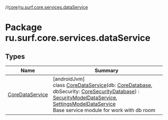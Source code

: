 //[core](../../index.md)/[ru.surf.core.services.dataService](index.md)

# Package ru.surf.core.services.dataService

## Types

| Name | Summary |
|---|---|
| [CoreDataService](-core-data-service/index.md) | [androidJvm]<br>class [CoreDataService](-core-data-service/index.md)(db: [CoreDatabase](../ru.surf.core.base/-core-database/index.md), dbSecurity: [CoreSecurityDatabase](../ru.surf.core.base/-core-security-database/index.md)) : [SecurityModelDataService](../ru.surf.core.services.dataService.impl/-security-model-data-service/index.md), [SettingsModelDataService](../ru.surf.core.services.dataService.impl/-settings-model-data-service/index.md)<br>Base service module for work with db room |
